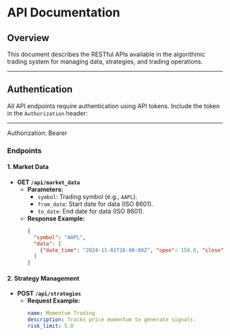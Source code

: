 # API Documentation

## Overview
This document describes the RESTful APIs available in the algorithmic trading system for managing data, strategies, and trading operations.

---

## Authentication
All API endpoints require authentication using API tokens. Include the token in the `Authorization` header:


---

Authorization: Bearer

### Endpoints

#### 1. Market Data
- **GET `/api/market_data`**
  - **Parameters:**
    - `symbol`: Trading symbol (e.g., `AAPL`).
    - `from_date`: Start date for data (ISO 8601).
    - `to_date`: End date for data (ISO 8601).
  - **Response Example:**
    ```json
    {
      "symbol": "AAPL",
      "data": [
        {"date_time": "2024-11-01T10:00:00Z", "open": 150.0, "close": 155.0}
      ]
    }
    ```

#### 2. Strategy Management
- **POST `/api/strategies`**
  - **Request Example:**
    ```yaml
    name: Momentum Trading
    description: Tracks price momentum to generate signals.
    risk_limit: 5.0
    ```
